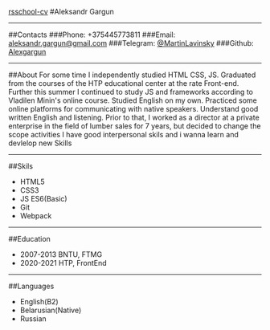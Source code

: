[rsschool-cv](https://Alexgargun.github.io/rsschool-cv/cv)
#Aleksandr Gargun

---

##Contacts
###Phone: +375445773811
###Email: [aleksandr.gargun@gmail.com](aleksandr.gargun@gmail.com)
###Telegram: [@MartinLavinsky](@MartinLavinsky)
###Github: [Alexgargun](github.com/Alexgargun)

---

##About
For some time I independently studied HTML CSS, JS. Graduated from the courses of the HTP educational center at the rate Front-end. Further this summer I continued to study JS and frameworks according to Vladilen Minin's online course. Studied English on my own. Practiced some online platforms for communicating with native speakers. Understand good written English and listening. Prior to that, I worked as a director at a private enterprise in the field of lumber sales for 7 years, but decided to change the scope activities I have good interpersonal skils and i wanna learn and devlelop new Skills

---

##Skils

- HTML5
- CSS3
- JS ES6(Basic)
- Git
- Webpack

---

##Education

- 2007-2013 BNTU, FTMG
- 2020-2021 HTP, FrontEnd

---

##Languages

- English(B2)
- Belarusian(Native)
- Russian
